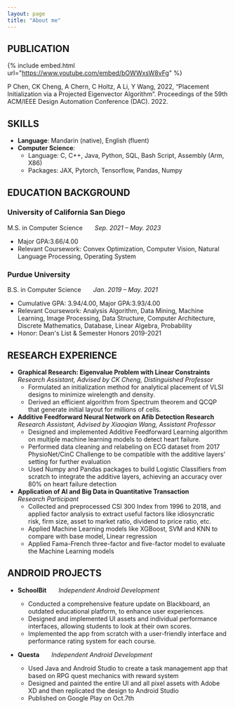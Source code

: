 ```yaml
---
layout: page
title: "About me"
---
```

## PUBLICATION

{% include embed.html url="https://www.youtube.com/embed/bOWWxsW8vFg" %}

P Chen, CK Cheng, A Chern, C Holtz, A Li, Y Wang, 2022, “Placement Initialization via a Projected Eigenvector Algorithm”. Proceedings of the 59th ACM/IEEE Design Automation Conference (DAC). 2022.

## SKILLS
* <strong>Language</strong>: Mandarin (native), English (fluent)
* <strong>Computer Science</strong>:
    * Language: C, C++, Java, Python, SQL, Bash Script, Assembly (Arm, X86)
    * Packages: JAX, Pytorch, Tensorflow, Pandas, Numpy

## EDUCATION BACKGROUND
### University of California San Diego
M.S. in Computer Science &nbsp; &nbsp; &nbsp; <em>Sep. 2021 – May. 2023</em>
* Major GPA:3.66/4.00
* Relevant Coursework: Convex Optimization, Computer Vision, Natural Language Processing, Operating System


### Purdue University
B.S. in Computer Science &nbsp; &nbsp; &nbsp; <em>Jan. 2019 – May. 2021</em>
* Cumulative GPA: 3.94/4.00, Major GPA:3.93/4.00
* Relevant Coursework: Analysis Algorithm, Data Mining, Machine Learning, Image Processing, Data Structure, Computer Architecture, Discrete Mathematics, Database, Linear Algebra, Probability
* Honor: Dean's List & Semester Honors 2019-2021

## RESEARCH EXPERIENCE
* <strong>Graphical Research: Eigenvalue Problem with Linear Constraints</strong>  &nbsp; &nbsp; &nbsp;  <em>Research Assistant, Advised by CK Cheng, Distinguished Professor</em>
   * Formulated an initialization method for analytical placement of VLSI designs to minimize wirelength and density.
   * Derived an efficient algorithm from Spectrum theorem and QCQP that generate initial layout for millions of cells.
* <strong>Additive Feedforward Neural Network on Afib Detection Research</strong>  &nbsp; &nbsp; &nbsp;  <em>Research Assistant, Advised by Xiaoqian Wang, Assistant Professor</em>
   * Designed and implemented Additive Feedforward Learning algorithm on multiple machine learning models to detect heart failure.
   * Performed data cleaning and relabeling on ECG dataset from 2017 PhysioNet/CinC Challenge to be compatible with the additive layers’ setting for further evaluation
   * Used Numpy and Pandas packages to build Logistic Classifiers from scratch to integrate the additive layers, achieving an accuracy over 80% on heart failure detection
* <strong>Application of AI and Big Data in Quantitative Transaction</strong>  &nbsp; &nbsp; &nbsp;  <em>Research Participant</em>
   * Collected and preprocessed CSI 300 Index from 1996 to 2018, and applied factor analysis to extract useful factors like idiosyncratic risk, firm size, asset to market ratio, dividend to price ratio, etc.
   * Applied Machine Learning models like XGBoost, SVM and KNN to compare with base model, Linear regression
   * Applied Fama-French three-factor and five-factor model to evaluate the Machine Learning models

## ANDROID PROJECTS
* <strong>SchoolBit</strong>  &nbsp; &nbsp; &nbsp;  <em>Independent Android Development</em>
   * Conducted a comprehensive feature update on Blackboard, an outdated educational platform, to enhance user experiences.
   * Designed and implemented UI assets and individual performance interfaces, allowing students to look at their own scores.
   * Implemented the app from scratch with a user-friendly interface and performance rating system for each course.

* <strong>Questa</strong>  &nbsp; &nbsp; &nbsp;  <em>Independent Android Development</em>
   * Used Java and Android Studio to create a task management app that based on RPG quest mechanics with reward system
   * Designed and painted the entire UI and all pixel assets with Adobe XD and then replicated the design to Android Studio
   * Published on Google Play on Oct.7th

